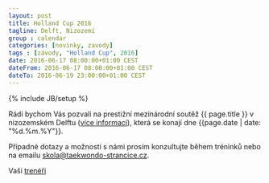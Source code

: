 ```yaml
---
layout: post
title: Holland Cup 2016
tagline: Delft, Nizozemí
group : calendar
categories: [novinky, zavody]
tags : [závody, "Holland Cup", 2016]
date: 2016-06-17 08:00:00+01:00 CEST
dateFrom: 2016-06-17 08:00:00+01:00 CEST
dateTo: 2016-06-19 23:00:00+01:00 CEST
---
```

{% include JB/setup %}

Rádi bychom Vás pozvali na prestižní mezinárodní soutěž {{ page.title }} v nizozemském Delftu ([více informací](http://www.hollandcup.net/en)), která se konají dne {{page.date | date: "%d.%m.%Y"}}.

Případné dotazy a možnosti s námi prosím konzultujte během tréninků nebo na emailu <a href="mailto:skola@taekwondo-strancice.cz">skola@taekwondo-strancice.cz</a>.

Vaši [trenéři](/treneri)
